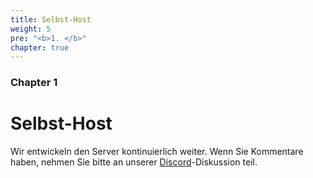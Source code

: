```yaml
---
title: Selbst-Host
weight: 5
pre: "<b>1. </b>"
chapter: true
---
```


### Chapter 1

# Selbst-Host

Wir entwickeln den Server kontinuierlich weiter. Wenn Sie Kommentare haben, nehmen Sie bitte an unserer [Discord](https://discord.com/invite/nDceKgxnkV)-Diskussion teil.